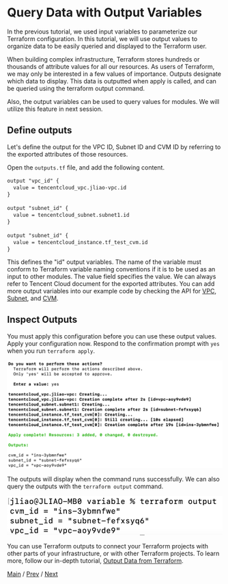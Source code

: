 # Query Data with Output Variables

In the previous tutorial, we used input variables to parameterize our Terraform configuration. In this tutorial, we will use output values to organize data to be easily queried and displayed to the Terraform user.

When building complex infrastructure, Terraform stores hundreds or thousands of attribute values for all our resources. As users of Terraform, we may only be interested in a few values of importance. Outputs designate which data to display. This data is outputted when apply is called, and can be queried using the terraform output command.

Also, the output variables can be used to query values for modules. We will utilize this feature in next session.

## Define outputs

Let's define the output for the VPC ID, Subnet ID and CVM ID by referring to the exported attributes of those resources.

Open the `outputs.tf` file, and add the following content.

```
output "vpc_id" {
  value = tencentcloud_vpc.jliao-vpc.id
}

output "subnet_id" {
  value = tencentcloud_subnet.subnet1.id
}

output "subnet_id" {
  value = tencentcloud_instance.tf_test_cvm.id
}
```

This defines the "id" output variables. The name of the variable must conform to Terraform variable naming conventions if it is to be used as an input to other modules. The value field specifies the value. We can always refer to Tencent Cloud document for the exported attributes. You can add more output variables into our example code by checking the API for [VPC](https://registry.terraform.io/providers/tencentcloudstack/tencentcloud/latest/docs/resources/vpc#attributes-reference), [Subnet](https://registry.terraform.io/providers/tencentcloudstack/tencentcloud/latest/docs/resources/subnet#attributes-reference), and [CVM](https://registry.terraform.io/providers/tencentcloudstack/tencentcloud/latest/docs/resources/instance#attributes-reference).

## Inspect Outputs

You must apply this configuration before you can use these output values. Apply your configuration now. Respond to the confirmation prompt with `yes` when you run `terraform apply`.

![Apply Output](../images/tc-output-1.png)

The outputs will display when the command runs successfully. We can also query the outputs with the `terraform output` command.

![Query Output](../images/tc-output-2.png)

You can use Terraform outputs to connect your Terraform projects with other parts of your infrastructure, or with other Terraform projects. To learn more, follow our in-depth tutorial, [Output Data from Terraform](https://learn.hashicorp.com/tutorials/terraform/outputs?in=terraform/configuration-language).

[Main](../README.md) / [Prev](./06-define-inputs.md) / [Next](./08-build-with-modules.md)
